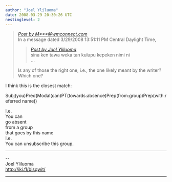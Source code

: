 ```yaml
---
author: "Joel Yliluoma"
date: 2008-03-29 20:30:26 UTC
nestinglevel: 2
---
```

> [_Post by M\*\*\*@wmconnect.com_](/0sXdq1DD/grammar-question-imperative-and-predicate#post11)  
> In a message dated 3/29/2008 13:51:11 PM Central Daylight Time,  
> 
> > [_Post by Joel Yliluoma_](/0sXdq1DD/grammar-question-imperative-and-predicate#post8)  
> > sina ken tawa weka tan kulupu kepeken nimi ni  
> > ...  
> > 
> 
> Is any of those the right one, i.e., the one likely meant by the writer?  
> Which one?  
> 

I think this is the closest match:  
  
Subj(you)Pred(Modal(can)PT(towards:absence)Prep(from:group)Prep(with:referred name))  
  
I.e.  
You can  
go absent  
from a group  
that goes by this name  
I.e.  
You can unsubscribe this group.  

***

\--  
Joel Yliluoma  
http://iki.fI/bisqwit/  


***
